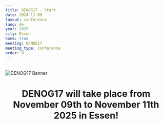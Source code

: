 ```yaml
---
title: DENOG17 - Start
date: 2024-11-09
layout: conference
lang: de
year: 2025
city: Essen
home: true
meeting: DENOG17
meeting_type: conference
order: 0
---
```


<br />

<img src="/images/meetings/denog17/denog17_banner.png" alt="DENOG17 Banner" class="img-fluid">
<br />

<center>
    <h1>DENOG17 will take place from November 09th to November 11th 2025 in Essen!</h1>
</center>

<br />

<!--
<b>Overview of conference website:</b><br />
<table border="0" width="100%">
<tr>
 <td width="50%"><b>Program</b></td>
 <td width="50%"><b>Attendee Info</b></td>
</tr>
<tr>
 <td>
  <a href="important_dates.html">Important Dates </a><br />
  <a href="agenda.html">Agenda</a><br />
  <a href="social.html">Social Event</a><br />
  <a href="orga.html">Orga Team & PC</a><br />
  <a href="sponsoring.html">Sponsoring</a><br />
  <a href="speaker.html">Speaker Information</a><br /> 
 </td>
 <td>
  <a href="participation.html">How to participate</a><br />
  <a href="tickets.html">Register (Tickets)</a><br />
  <a href="workshop_registration.html">Workshop Registration</a><br />
  <a href="attendees.html">Attendee list</a><br />
  <a href="socialmedia.html">Social Media</a><br />
  <a href="denoginfo.html">&#8599; Info DENOG & Charta</a><br />
  <a href="press.html">Press Information</a><br/>
 </td>
</tr>
</table>

<br />

<table border="0" width="100%">
<tr>
 <td width="50%"><b>On-Site</b></td>
 <td width="50%"><b>Remote</b></td>
</tr>
<tr>
 <td>
  <a href="venue.html">Venue & getting there</a><br />
  <a href="features.html">Features</a><br /> 
  <a href="meetmesessions.html">MeetMe-Sessions</a><br /> 
  <a href="hotels.html">Conference Hotel & Reservation</a><br />
  <a href="social.html">Social Events</a><br />
  <a href="hygiene_concept.html">Hygiene Concept</a><br />
  <a href="eventsupport.html">Event Support on-site</a><br /> 
 </td>
 <td>
  <a href="venueremote.html">Meeting Venue remote</a><br />
 </td>
</tr>
</table>
<br /><br />
--> 
